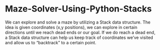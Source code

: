 # Maze-Solver-Using-Python-Stacks
We can explore and solve a maze by utilizing a Stack data structure. The idea is given coordinates (x,y positions), we can explore in certain directions until we reach dead ends or our goal. If we do reach a dead end, a Stack data structure can help us keep track of coordinates we’ve visited and allow us to “backtrack” to a certain point.
